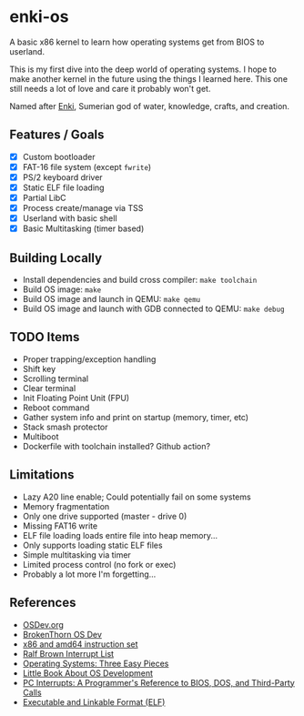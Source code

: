# enki-os

A basic x86 kernel to learn how operating systems get from BIOS to userland.

This is my first dive into the deep world of operating systems. 
I hope to make another kernel in the future using the things I learned here. 
This one still needs a lot of love and care it probably won't get.

Named after [Enki](https://en.wikipedia.org/wiki/Enki), 
Sumerian god of water, knowledge, crafts, and creation. 

## Features / Goals

- [x] Custom bootloader
- [x] FAT-16 file system (except `fwrite`)
- [x] PS/2 keyboard driver
- [x] Static ELF file loading
- [x] Partial LibC
- [x] Process create/manage via TSS
- [x] Userland with basic shell
- [x] Basic Multitasking (timer based)

## Building Locally

- Install dependencies and build cross compiler: `make toolchain`
- Build OS image: `make`
- Build OS image and launch in QEMU: `make qemu`
- Build OS image and launch with GDB connected to QEMU: `make debug`

## TODO Items

- Proper trapping/exception handling
- Shift key
- Scrolling terminal
- Clear terminal
- Init Floating Point Unit (FPU)
- Reboot command
- Gather system info and print on startup (memory, timer, etc)
- Stack smash protector
- Multiboot
- Dockerfile with toolchain installed? Github action?

## Limitations

- Lazy A20 line enable; Could potentially fail on some systems
- Memory fragmentation
- Only one drive supported (master - drive 0)
- Missing FAT16 write
- ELF file loading loads entire file into heap memory...
- Only supports loading static ELF files
- Simple multitasking via timer
- Limited process control (no fork or exec)
- Probably a lot more I'm forgetting...

## References

- [OSDev.org](https://wiki.osdev.org/Main_Page)
- [BrokenThorn OS Dev](http://www.brokenthorn.com/Resources/OSDevIndex.html)
- [x86 and amd64 instruction set](https://www.felixcloutier.com/x86/)
- [Ralf Brown Interrupt List](https://www.ctyme.com/rbrown.htm)
- [Operating Systems: Three Easy Pieces](https://pages.cs.wisc.edu/~remzi/OSTEP/)
- [Little Book About OS Development](https://littleosbook.github.io/)
- [PC Interrupts: A Programmer's Reference to BIOS, DOS, and Third-Party Calls](https://www.amazon.com/PC-Interrupts-Programmers-Reference-Third-Party/dp/0201624850)
- [Executable and Linkable Format (ELF)](https://refspecs.linuxfoundation.org/elf/elf.pdf)
